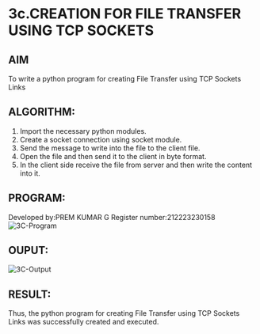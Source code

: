 # 3c.CREATION FOR FILE TRANSFER USING TCP SOCKETS
## AIM
To write a python program for creating File Transfer using TCP Sockets Links
## ALGORITHM:
1. Import the necessary python modules.
2. Create a socket connection using socket module.
3. Send the message to write into the file to the client file.
4. Open the file and then send it to the client in byte format.
5. In the client side receive the file from server and then write the content into it.
## PROGRAM:
Developed by:PREM KUMAR G
Register number:212223230158
![3C-Program](https://github.com/user-attachments/assets/3d17163c-1711-4d5a-a239-b12697fd5849)

## OUPUT:
![3C-Output](https://github.com/user-attachments/assets/18ff87b3-b616-4dc2-8d49-dd26d23f8aa9)

## RESULT:
Thus, the python program for creating File Transfer using TCP Sockets Links was 
successfully created and executed.
